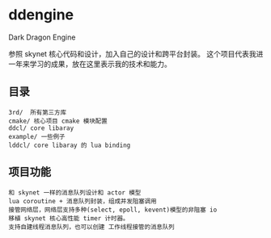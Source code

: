 # ddengine
Dark Dragon Engine

参照 skynet 核心代码和设计，加入自己的设计和跨平台封装。
这个项目代表我进一年来学习的成果，放在这里表示我的技术和能力。

## 目录
	3rd/  所有第三方库
	cmake/ 核心项目 cmake 模块配置
	ddcl/ core libaray
	example/ 一些例子
	lddcl/ core libaray 的 lua binding

	
## 项目功能
	和 skynet 一样的消息队列设计和 actor 模型
	lua coroutine + 消息队列封装，组成并发阻塞调用
	接管网络层，网络层支持多种(select, epoll, kevent)模型的非阻塞 io
	移植 skynet 核心高性能 timer 计时器。
	支持自建线程消息队列，也可以创建 工作线程接管的消息队列